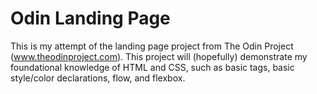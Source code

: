 # Odin Landing Page

This is my attempt of the landing page project from The Odin Project (www.theodinproject.com).
This project will (hopefully) demonstrate my foundational knowledge of HTML and CSS, such as basic tags, basic style/color declarations, flow, and flexbox.